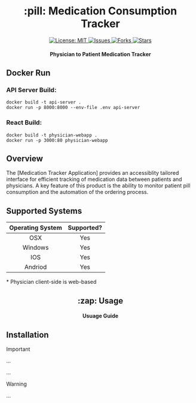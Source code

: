 <h1 align="center"> :pill:   Medication Consumption Tracker </h1>
<p align="center">
  
<a href="https://opensource.org/licenses/MIT">
<img src="https://img.shields.io/badge/License-MIT-yellow.svg" alt="License: MIT">
</a>

<a href="https://github.com/WarrenLaz/HealthCare_Pill_Tracker/issues">
<img src="https://img.shields.io/github/issues/WarrenLaz/HealthCare_Pill_Tracker" alt="Issues">
</a>

<a href="https://github.com/WarrenLaz/HealthCare_Pill_Tracker/fork">
<img src="https://img.shields.io/github/forks/WarrenLaz/HealthCare_Pill_Tracker" alt="Forks">
</a>

<a href="https://github.com/WarrenLaz/HealthCare_Pill_Tracker/stargazers">
<img src="https://img.shields.io/github/stars/WarrenLaz/HealthCare_Pill_Tracker" alt="Stars">
</a>
<h4 align="center"> Physician to Patient Medication Tracker </h4>
</p>
<h2> Docker Run </h2>
<h3>API Server Build:</h3>

`docker build -t api-server .` <br>
`docker run -p 8000:8000 --env-file .env api-server` 
<h3> React Build:</h3>

`docker build -t physician-webapp .` <br>
`docker run -p 3000:80 physician-webapp` <br>


<h2> Overview </h2>
<p>The [Medication Tracker Application] provides an accessiblity tailored interface for efficient tracking of medication data between patients and physicians. A key feature of this product is the ability to monitor patient pill consumption and the automation of the ordering process. </p>

## Supported Systems


| Operating System | Supported? |
|:------------:|:----------:|
| OSX          | Yes        |
| Windows      | Yes        |
| IOS          | Yes        |
| Andriod      | Yes        |

\* Physician client-side is web-based


<h2 align="center"> :zap: Usage </h2>

<h4 align="center"> Usuage Guide </h4>

## Installation

> [!IMPORTANT]
> ...
>
> ...

> [!WARNING]
> ...




